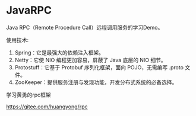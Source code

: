 # JavaRPC

Java RPC（Remote Procedure Call）远程调用服务的学习Demo。

使用技术:

1. Spring：它是最强大的依赖注入框架。
2. Netty：它使 NIO 编程更加容易，屏蔽了 Java 底层的 NIO 细节。
3. Protostuff：它基于 Protobuf 序列化框架，面向 POJO，无需编写 .proto 文件。
4. ZooKeeper：提供服务注册与发现功能，开发分布式系统的必备选择。

学习黄勇的rpc框架

https://gitee.com/huangyong/rpc


